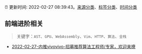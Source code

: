 :alarm_clock: 更新时间: 2022-02-27 08:39:43。[来源分类](../README.md)、[标签分类](../TAGS.md)、[时间分类](../TIMELINE.md)

## 前端进阶相关


> 关键字：`AST`、`GPU`、`WebAssembly`、`Vim`、`HTTP`、`算法`、`全栈`



- [2022-02-27-内推vivovivo-招募推荐算法工程师/专家，欢迎来撩](https://www.v2ex.com/t/836717) 